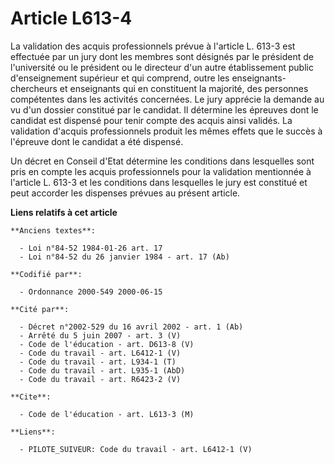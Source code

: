 # Article L613-4

La validation des acquis professionnels prévue à l'article L. 613-3 est effectuée par un jury dont les membres sont désignés
par le président de l'université ou le président ou le directeur d'un autre établissement public d'enseignement supérieur et
qui comprend, outre les enseignants-chercheurs et enseignants qui en constituent la majorité, des personnes compétentes dans
les activités concernées. Le jury apprécie la demande au vu d'un dossier constitué par le candidat. Il détermine les épreuves
dont le candidat est dispensé pour tenir compte des acquis ainsi validés. La validation d'acquis professionnels produit les
mêmes effets que le succès à l'épreuve dont le candidat a été dispensé.

Un décret en Conseil d'Etat détermine les conditions dans lesquelles sont pris en compte les acquis professionnels pour la
validation mentionnée à l'article L. 613-3 et les conditions dans lesquelles le jury est constitué et peut accorder les
dispenses prévues au présent article.

**Liens relatifs à cet article**

	**Anciens textes**:

	  - Loi n°84-52 1984-01-26 art. 17
	  - Loi n°84-52 du 26 janvier 1984 - art. 17 (Ab)

	**Codifié par**:

	  - Ordonnance 2000-549 2000-06-15

	**Cité par**:

	  - Décret n°2002-529 du 16 avril 2002 - art. 1 (Ab)
	  - Arrêté du 5 juin 2007 - art. 3 (V)
	  - Code de l'éducation - art. D613-8 (V)
	  - Code du travail - art. L6412-1 (V)
	  - Code du travail - art. L934-1 (T)
	  - Code du travail - art. L935-1 (AbD)
	  - Code du travail - art. R6423-2 (V)

	**Cite**:

	  - Code de l'éducation - art. L613-3 (M)

	**Liens**:

	  - PILOTE_SUIVEUR: Code du travail - art. L6412-1 (V)
